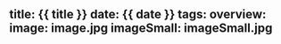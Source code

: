 title: {{ title }}
date: {{ date }}
tags:
overview: 
image: image.jpg
imageSmall: imageSmall.jpg
---
